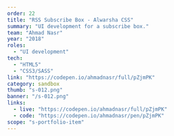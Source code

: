 ```yaml
---
order: 22
title: "RSS Subscribe Box - Alwarsha CSS"
summary: "UI development for a subscribe box."
team: "Ahmad Nasr"
year: "2018"
roles:
  - "UI development"
tech:
  - "HTML5"
  - "CSS3/SASS"
link: "https://codepen.io/ahmadnasr/full/pZjmPK"
category: sandbox
thumb: "s-012.png"
banner: "/s-012.png"
links:
  - live: "https://codepen.io/ahmadnasr/full/pZjmPK"
  - code: "https://codepen.io/ahmadnasr/pen/pZjmPK"
scope: "s-portfolio-item"
---
```

